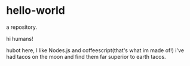 # hello-world
a repository.

hi humans!

hubot here, I like Nodes.js and coffeescript(that's what im made of!)
i've had tacos on the moon and find them far superior to earth tacos.
